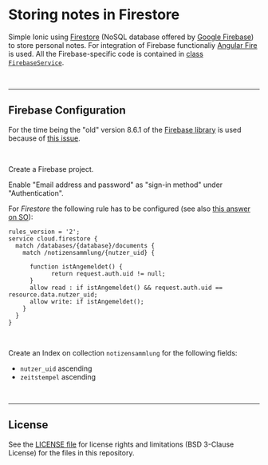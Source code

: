 # Storing notes in Firestore #

Simple Ionic using [Firestore](https://firebase.google.com/docs/firestore/) (NoSQL database offered by [Google Firebase](https://firebase.google.com/)) to store personal notes.
For integration of Firebase functionaliy [Angular Fire](https://github.com/angular/angularfire) is used.
All the Firebase-specific code is contained in [class `FirebaseService`](src/app/firebase.service.ts).

<br>

----

## Firebase Configuration ##

For the time being the "old" version 8.6.1 of the [Firebase library](https://www.npmjs.com/package/firebase) is used because of [this issue](https://github.com/angular/angularfire/issues/2838#issuecomment-858208215).

<br>

Create a Firebase project.

Enable "Email address and password" as "sign-in method" under "Authentication".

For *Firestore* the following rule has to be configured (see also [this answer on SO](https://stackoverflow.com/a/55115937)):
```
rules_version = '2';
service cloud.firestore {
  match /databases/{database}/documents {
    match /notizensammlung/{nutzer_uid} {

      function istAngemeldet() {
            return request.auth.uid != null;
      }
      allow read : if istAngemeldet() && request.auth.uid == resource.data.nutzer_uid;
      allow write: if istAngemeldet();
    }
  }
}
```

<br>

Create an Index on collection `notizensammlung` for the following fields:
* `nutzer_uid` ascending
* `zeitstempel` ascending

<br>

----

## License ##

See the [LICENSE file](LICENSE.md) for license rights and limitations (BSD 3-Clause License) for the files in this repository.

<br>
